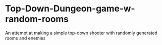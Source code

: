 # Top-Down-Dungeon-game-w-random-rooms
An attempt at making a simple top-down shooter with randomly generated rooms and enemies
